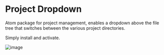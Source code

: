 # Project Dropdown
Atom package for project management, enables a dropdown above the file tree that switches between the various project directories.

Simply install and activate.

![image](http://glenntaylor.co.uk/project-dropdown-screenshot.png)
